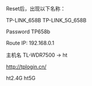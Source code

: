 Reset后，出现以下名称：

TP-LINK_658B
TP-LINK_5G_658B

Password
TP658b

Route IP:
192.168.0.1


主机名
TL-WDR7500 -> ht

http://tplogin.cn/

ht2.4G
ht5G
